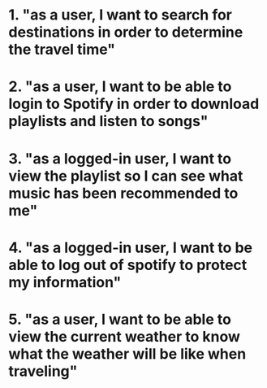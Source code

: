 # 1. "as a user, I want to search for destinations in order to determine the travel time"

# 2. "as a user, I want to be able to login to Spotify in order to download playlists and listen to songs"

# 3. "as a logged-in user, I want to view the playlist so I can see what music has been recommended to me"

# 4. "as a logged-in user, I want to be able to log out of spotify to protect my information"

# 5. "as a user, I want to be able to view the current weather to know what the weather will be like when traveling"

